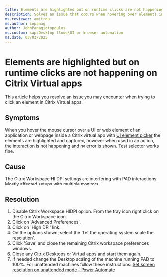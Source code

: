 ```yaml
---
title: Elements are highlighted but on runtime clicks are not happening on Citrix Virtual apps
description: Solves an issue that occurs when hovering over elements in Citrix Virtual apps works but on runtime clicks do not work
ms.reviewer: amitrou
ms.author: iopanag
author: JohnPanagiotopoulos
ms.custom: sap:Desktop flows\UI or browser automation
ms.date: 03/03/2025
---
```

# Elements are highlighted but on runtime clicks are not happening on Citrix Virtual apps

This article helps you resolve an issue you may encounter when trying to click an element in Citrix Virtual apps.

## Symptoms

When you hover the mouse cursor over a UI or web element of an application or webpage inside a Citrix virtual app with [UI element picker](/power-automate/desktop-flows/ui-elements#ui-elements-types) the elements are highlighted and captured, however when used in an action, the interaction is not happening and no error is shown. Test selector works fine.

## Cause

The Citrix Workspace HI DPI settings are interfering with PAD interactions. Mostly affected setups with multiple monitors.

## Resolution

1. Disable Citrix Workspace HIDPI option. From the tray icon right click on the Citrix Workspace icon.
2. Click on 'Advanced Preferences'.
3. Click on 'High DPI' link.
4. On the options shown, select the 'Let the operating system scale the resolution'.
5. Click 'Save' and close the remaining Citrix workspace preferences windows.
6. Close any Citrix Desktops or Virtual apps and start them again.
7. If needed change the Desktop scaling of the machine running PAD to 100%. For unattended machines follow these instructions: [Set screen resolution on unattended mode - Power Automate](https://learn.microsoft.com/en-us/power-automate/desktop-flows/how-to/set-screen-resolution-unattended-mode)